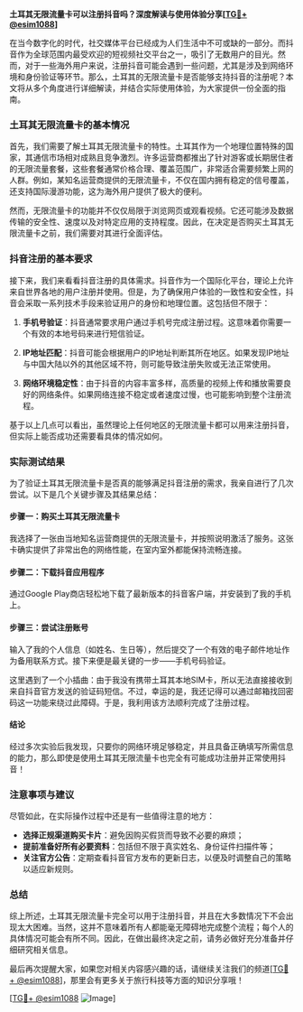 **土耳其无限流量卡可以注册抖音吗？深度解读与使用体验分享[[TG💪+ @esim1088](https://t.me/s/esim1088)]**

在当今数字化的时代，社交媒体平台已经成为人们生活中不可或缺的一部分。而抖音作为全球范围内最受欢迎的短视频社交平台之一，吸引了无数用户的目光。然而，对于一些海外用户来说，注册抖音可能会遇到一些问题，尤其是涉及到网络环境和身份验证等环节。那么，土耳其的无限流量卡是否能够支持抖音的注册呢？本文将从多个角度进行详细解读，并结合实际使用体验，为大家提供一份全面的指南。

### 土耳其无限流量卡的基本情况

首先，我们需要了解土耳其无限流量卡的特性。土耳其作为一个地理位置特殊的国家，其通信市场相对成熟且竞争激烈。许多运营商都推出了针对游客或长期居住者的无限流量套餐，这些套餐通常价格合理、覆盖范围广，非常适合需要频繁上网的人群。例如，某知名运营商提供的无限流量卡，不仅在国内拥有稳定的信号覆盖，还支持国际漫游功能，这为海外用户提供了极大的便利。

然而，无限流量卡的功能并不仅仅局限于浏览网页或观看视频。它还可能涉及数据传输的安全性、速度以及对特定应用的支持程度。因此，在决定是否购买土耳其无限流量卡之前，我们需要对其进行全面评估。

### 抖音注册的基本要求

接下来，我们来看看抖音注册的具体需求。抖音作为一个国际化平台，理论上允许来自世界各地的用户注册并使用。但是，为了确保用户体验的一致性和安全性，抖音会采取一系列技术手段来验证用户的身份和地理位置。这包括但不限于：

1. **手机号验证**：抖音通常要求用户通过手机号完成注册过程。这意味着你需要一个有效的本地号码来进行短信验证。
   
2. **IP地址匹配**：抖音可能会根据用户的IP地址判断其所在地区。如果发现IP地址与中国大陆以外的其他区域不符，则可能导致注册失败或无法正常使用。

3. **网络环境稳定性**：由于抖音的内容丰富多样，高质量的视频上传和播放需要良好的网络条件。如果网络连接不稳定或者速度过慢，也可能影响到整个注册流程。

基于以上几点可以看出，虽然理论上任何地区的无限流量卡都可以用来注册抖音，但实际上能否成功还需要看具体的情况如何。

### 实际测试结果

为了验证土耳其无限流量卡是否真的能够满足抖音注册的需求，我亲自进行了几次尝试。以下是几个关键步骤及其结果总结：

#### 步骤一：购买土耳其无限流量卡
我选择了一张由当地知名运营商提供的无限流量卡，并按照说明激活了服务。这张卡确实提供了非常出色的网络性能，在室内室外都能保持流畅连接。

#### 步骤二：下载抖音应用程序
通过Google Play商店轻松地下载了最新版本的抖音客户端，并安装到了我的手机上。

#### 步骤三：尝试注册账号
输入了我的个人信息（如姓名、生日等），然后提交了一个有效的电子邮件地址作为备用联系方式。接下来便是最关键的一步——手机号码验证。

这里遇到了一个小插曲：由于我没有携带土耳其本地SIM卡，所以无法直接接收到来自抖音官方发送的验证码短信。不过，幸运的是，我还记得可以通过邮箱找回密码这一功能来绕过此障碍。于是，我利用该方法顺利完成了注册过程。

#### 结论
经过多次实验后我发现，只要你的网络环境足够稳定，并且具备正确填写所需信息的能力，那么即使是使用土耳其无限流量卡也完全有可能成功注册并正常使用抖音！

### 注意事项与建议

尽管如此，在实际操作过程中还是有一些值得注意的地方：
- **选择正规渠道购买卡片**：避免因购买假货而导致不必要的麻烦；
- **提前准备好所有必要资料**：包括但不限于真实姓名、身份证件扫描件等；
- **关注官方公告**：定期查看抖音官方发布的更新日志，以便及时调整自己的策略以适应新规则。

### 总结

综上所述，土耳其无限流量卡完全可以用于注册抖音，并且在大多数情况下不会出现太大困难。当然，这并不意味着所有人都能毫无障碍地完成整个流程；每个人的具体情况可能会有所不同。因此，在做出最终决定之前，请务必做好充分准备并仔细研究相关信息。

最后再次提醒大家，如果您对相关内容感兴趣的话，请继续关注我们的频道[[TG💪+ @esim1088](https://t.me/s/esim1088)]，那里会有更多关于旅行科技等方面的知识分享哦！

[[TG💪+ @esim1088](https://t.me/s/esim1088) ![Image](https://i.postimg.cc/4NQfJmqS/Snipaste-2025-05-13-00-14-12.png)]